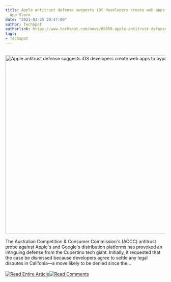 ```yaml
---
title: Apple antitrust defense suggests iOS developers create web apps to bypass the
  App Store
date: "2021-03-25 20:47:00"
author: TechSpot
authorlink: https://www.techspot.com/news/89059-apple-antitrust-defense-suggests-ios-developers-create-web.html
tags:
- TechSpot
---
```

<a href="https://www.techspot.com/news/89059-apple-antitrust-defense-suggests-ios-developers-create-web.html" target="_blank"><img src="https://static.techspot.com/images2/news/ts3_thumbs/2021/03/2021-03-25-ts3_thumbs-571.jpg" width="800" height="560" style="padding: 15px 0" title="Apple antitrust defense suggests iOS developers create web apps to bypass the App Store" /></a><br />The Australian Competition &amp; Consumer Commission's (ACCC) antitrust probe against Apple's and Google's distribution platforms has provoked an intriguing defense from the Cupertino tech giant. Initially, it requested that the case be dismissed because developers agree to settle any legal disputes in Califonia—a move likely to be denied since the...<br /><br /><a href="https://www.techspot.com/news/89059-apple-antitrust-defense-suggests-ios-developers-create-web.html"><img src="https://static.techspot.com/images/rss/rss_buttons_01.png" border="0" alt="Read Entire Article" /></a><a href="https://www.techspot.com/news/89059-apple-antitrust-defense-suggests-ios-developers-create-web.html#comments"><img src="https://static.techspot.com/images/rss/rss_buttons_02.png" border="0" alt="Read Comments" /></a><br /><br />